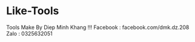 # Like-Tools
Tools Make By Diep Minh Khang !!!
Facebook : facebook.com/dmk.dz.208
Zalo     : 0325632051
